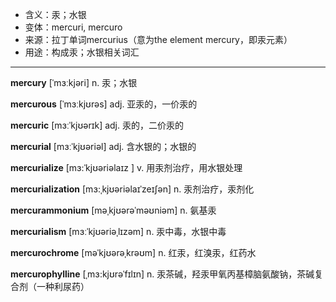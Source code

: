 - <span class="definition">含义：汞；水银</span>
- <span class="definition">变体：mercuri, mercuro</span>
- <span class="definition">来源：拉丁单词mercurius（意为the element mercury，即汞元素）</span>
- <span class="definition">用途：构成汞；水银相关词汇</span>

---

<span class="vocabulary">**mercury**</span> [ˈmɜːkjəri] n. 汞；水银

<span class="vocabulary">**mercurous**</span> [ˈmɜːkjʊrəs] adj. 亚汞的，一价汞的

<span class="vocabulary">**mercuric**</span> [mɜːˈkjʊərɪk] adj. 汞的，二价汞的

<span class="vocabulary">**mercurial**</span> [mɜːˈkjʊəriəl] adj. 含水银的；水银的

<span class="vocabulary">**mercurialize**</span> [mɜ:ˈkjʊəriəlaɪz ] v. 用汞剂治疗，用水银处理

<span class="vocabulary">**mercurialization**</span> [mɜ:ˌkjʊəriəlaɪˈzeɪʃən] n. 汞剂治疗，汞剂化

<span class="vocabulary">**mercurammonium**</span> [məˌkjʊərəˈməʊniəm] n. 氨基汞

<span class="vocabulary">**mercurialism**</span> [mɜːˈkjʊəriəˌlɪzəm] n. 汞中毒，水银中毒

<span class="vocabulary">**mercurochrome**</span> [məˈkjʊərəˌkrəʊm] n. 红汞，红溴汞，红药水

<span class="vocabulary">**mercurophylline**</span> [ˌmɜ:kjʊrəˈfɪlɪn] n. 汞茶碱，羟汞甲氧丙基樟脑氨酸钠，茶碱复合剂（一种利尿药）
